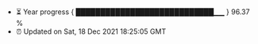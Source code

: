 - ⏳ Year progress { ████████████████████████████▁▁ } 96.37 %
- ⏰ Updated on Sat, 18 Dec 2021 18:25:05 GMT

